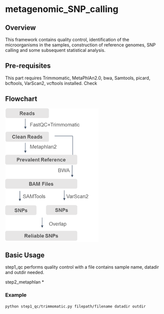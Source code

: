 # metagenomic_SNP_calling
## Overview
This framework contains quality control, identification of the microorganisms in the samples, construction of reference genomes, SNP calling and some subsequent statistical analysis.
## Pre-requisites
This part requires Trimmomatic, MetaPhlAn2.0, bwa, Samtools, picard, bcftools, VarScan2, vcftools installed. Check
## Flowchart
<img src="flowchart.png" width = "300" height = "429" alt="" align=center />

## Basic Usage

step1_qc performs quality control with a file contains sample name, datadir and outdir needed.

step2_metaphlan *

### Example
`python step1_qc/trimmomatic.py filepath/filename datadir outdir`
